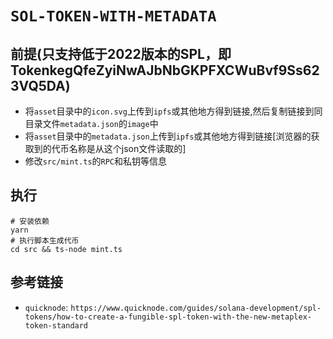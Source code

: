 # `SOL-TOKEN-WITH-METADATA`

## 前提(只支持低于2022版本的SPL，即TokenkegQfeZyiNwAJbNbGKPFXCWuBvf9Ss623VQ5DA)

* 将`asset`目录中的`icon.svg`上传到`ipfs`或其他地方得到链接,然后复制链接到同目录文件`metadata.json`的`image`中
* 将`asset`目录中的`metadata.json`上传到`ipfs`或其他地方得到链接[浏览器的获取到的代币名称是从这个json文件读取的]
* 修改`src/mint.ts`的`RPC`和私钥等信息

## 执行

```shell
# 安装依赖
yarn 
# 执行脚本生成代币
cd src && ts-node mint.ts
```

## 参考链接

* `quicknode`: `https://www.quicknode.com/guides/solana-development/spl-tokens/how-to-create-a-fungible-spl-token-with-the-new-metaplex-token-standard`
